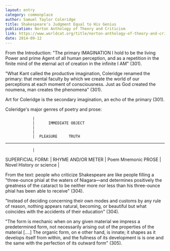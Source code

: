 ```yaml
---
layout: entry
category: commonplace
author: Samuel Taylor Coleridge
title: Shakespeare's Judgment Equal to His Genius
publication: Norton Anthology of Theory and Criticism
link: https://www.worldcat.org/title/norton-anthology-of-theory-and-criticism/oclc/45023141
date: 2014-09-12
---
```


From the Introduction: "The primary IMAGINATION I hold to be the living Power and prime Agent of all human perception, and as a repetition in the finite mind of the eternal act of creation in the infinite I AM" (301).

"What Kant called the productive imagination, Coleridge renamed the primary: that mental faculty by which we create the world of our perceptions at each moment of consciousness. Just as God created the noumena, man creates the phenomena" (301).

Art for Coleridge is the secondary imagination, an echo of the primary (301).

Coleridge's major genres of poetry and prose:


				|
				|	   IMMEDIATE OBJECT
				|
				|
				|  PLEASURE		TRUTH
_______________________________________________________________________
				|
SUPERFICIAL FORM:		|
   RHYME AND/OR METER	|  Poem		Mnemonic
   PROSE			|  Novel		History or science
				|

From the text: people who criticize Shakespeare are like people filling a "three-ounce phial at the waters of Niagara—and determines positively the greatness of the cataract to be neither more nor less than his three-ounce phial has been able to receive" (304).

"Instead of deciding concerning their own modes and customs by any rule of reason, nothing appears natural, becoming, or beautiful but what coincides with the accidents of their education" (304).

"The form is mechanic when on any given material we impress a predetermined form, not necessarily arising out of the properties of the material [....] The organic form, on e other hand, is innate; it shapes as it develops itself from within, and the fullness of its development is is one and the same with the perfection of its outward form" (305).
